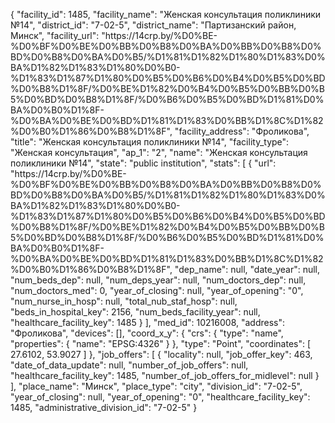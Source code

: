 {
    "facility_id": 1485,
    "facility_name": "Женская консультация поликлиники №14",
    "district_id": "7-02-5",
    "district_name": "Партизанский район, Минск",
    "facility_url": "https:\/\/14crp.by\/%D0%BE-%D0%BF%D0%BE%D0%BB%D0%B8%D0%BA%D0%BB%D0%B8%D0%BD%D0%B8%D0%BA%D0%B5\/%D1%81%D1%82%D1%80%D1%83%D0%BA%D1%82%D1%83%D1%80%D0%B0-%D1%83%D1%87%D1%80%D0%B5%D0%B6%D0%B4%D0%B5%D0%BD%D0%B8%D1%8F\/%D0%BE%D1%82%D0%B4%D0%B5%D0%BB%D0%B5%D0%BD%D0%B8%D1%8F\/%D0%B6%D0%B5%D0%BD%D1%81%D0%BA%D0%B0%D1%8F-%D0%BA%D0%BE%D0%BD%D1%81%D1%83%D0%BB%D1%8C%D1%82%D0%B0%D1%86%D0%B8%D1%8F",
    "facility_address": "Фроликова",
    "title": "Женская консультация поликлиники №14",
    "facility_type": "Женская консультация",
    "ap_1": "2",
    "name": "Женская консультация поликлиники №14",
    "state": "public institution",
    "stats": [
        {
            "url": "https:\/\/14crp.by\/%D0%BE-%D0%BF%D0%BE%D0%BB%D0%B8%D0%BA%D0%BB%D0%B8%D0%BD%D0%B8%D0%BA%D0%B5\/%D1%81%D1%82%D1%80%D1%83%D0%BA%D1%82%D1%83%D1%80%D0%B0-%D1%83%D1%87%D1%80%D0%B5%D0%B6%D0%B4%D0%B5%D0%BD%D0%B8%D1%8F\/%D0%BE%D1%82%D0%B4%D0%B5%D0%BB%D0%B5%D0%BD%D0%B8%D1%8F\/%D0%B6%D0%B5%D0%BD%D1%81%D0%BA%D0%B0%D1%8F-%D0%BA%D0%BE%D0%BD%D1%81%D1%83%D0%BB%D1%8C%D1%82%D0%B0%D1%86%D0%B8%D1%8F",
            "dep_name": null,
            "date_year": null,
            "num_beds_dep": null,
            "num_deps_year": null,
            "num_doctors_dep": null,
            "num_doctors_med": 0,
            "year_of_closing": null,
            "year_of_opening": "0",
            "num_nurse_in_hosp": null,
            "total_nub_staf_hosp": null,
            "beds_in_hospital_key": 2156,
            "num_beds_facility_year": null,
            "healthcare_facility_key": 1485
        }
    ],
    "med_id": 10216008,
    "address": "Фроликова",
    "devices": [],
    "coord_x_y": {
        "crs": {
            "type": "name",
            "properties": {
                "name": "EPSG:4326"
            }
        },
        "type": "Point",
        "coordinates": [
            27.6102,
            53.9027
        ]
    },
    "job_offers": [
        {
            "locality": null,
            "job_offer_key": 463,
            "date_of_data_update": null,
            "number_of_job_offers": null,
            "healthcare_facility_key": 1485,
            "number_of_job_offers_for_midlevel": null
        }
    ],
    "place_name": "Минск",
    "place_type": "city",
    "division_id": "7-02-5",
    "year_of_closing": null,
    "year_of_opening": "0",
    "healthcare_facility_key": 1485,
    "administrative_division_id": "7-02-5"
}
